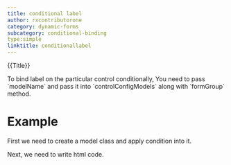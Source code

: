 ```yaml
---
title: conditional label
author: rxcontributorone
category: dynamic-forms
subcategory: conditional-binding
type:simple
linktitle: conditionallabel
---
```


<div class="title-bar top_title"><p>{{Title}}</p></div> <div class="title-bar"><p>To bind label on the particular control conditionally, You need to pass `modelName` and pass it into `controlConfigModels` along with `formGroup` method.
</p></div>

# Example

First we need to create a model class and apply condition into it.
<div component="app-code" key="conditionallabel-conditional-model"></div> 
<div component="app-code" key="conditionallabel-conditional-component"></div> 
Next, we need to write html code.
<div component="app-code" key="conditionallabel-conditional-html"></div> 
<div component="app-example-runner" ref-component="app-conditionallabel-conditional"></div>